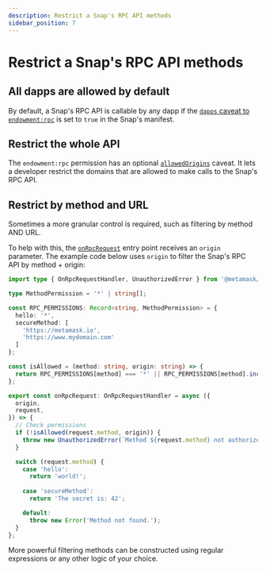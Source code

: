 ```yaml
---
description: Restrict a Snap's RPC API methods
sidebar_position: 7
---
```


# Restrict a Snap's RPC API methods

## All dapps are allowed by default

By default, a Snap's RPC API is callable by any dapp if the [`dapps` caveat to `endowment:rpc`](../reference/permissions.md#endowmentrpc) is set to `true` in the Snap's manifest.

## Restrict the whole API

The `endowment:rpc` permission has an optional [`allowedOrigins`](../reference/permissions.md#allowed-origins) caveat. It lets a developer restrict the domains that are allowed to make calls to the Snap's RPC API.

## Restrict by method and URL

Sometimes a more granular control is required, such as filtering by method AND URL.

To help with this, the [`onRpcRequest`](../reference/entry-points.md#onrpcrequest) entry point receives an `origin` parameter. The example code below uses `origin` to filter the Snap's RPC API by method + origin:

```typescript
import type { OnRpcRequestHandler, UnauthorizedError } from '@metamask/snaps-sdk';

type MethodPermission = '*' | string[];

const RPC_PERMISSIONS: Record<string, MethodPermission> = {
  hello: '*',
  secureMethod: [
    'https://metamask.io',
    'https://www.mydomain.com'
  ]
};

const isAllowed = (method: string, origin: string) => {
  return RPC_PERMISSIONS[method] === '*' || RPC_PERMISSIONS[method].includes(origin);
};

export const onRpcRequest: OnRpcRequestHandler = async ({
  origin,
  request,
}) => {
  // Check permissions
  if (!isAllowed(request.method, origin)) {
    throw new UnauthorizedError(`Method ${request.method} not authorized for origin ${origin}.`);
  }

  switch (request.method) {
    case 'hello':
      return 'world!';
    
    case 'secureMethod':
      return 'The secret is: 42';

    default:
      throw new Error('Method not found.');
  }
};
```

More powerful filtering methods can be constructed using regular expressions or any other logic of your choice.
